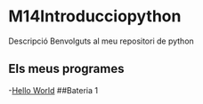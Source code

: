 # M14Introducciopython
Descripció
Benvolguts al meu repositori de python

## Els meus programes

  -[Hello World](hello_world.py)
##Bateria 1
